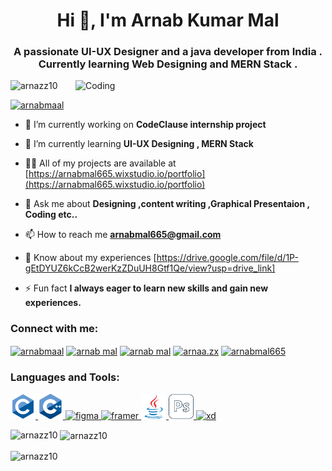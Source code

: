 <h1 align="center">Hi 👋, I'm Arnab Kumar Mal</h1>
<h3 align="center">A passionate UI-UX Designer and a java developer from India . Currently learning Web Designing and MERN Stack .</h3>
<img align="right" alt="Coding" width="400" src="https://t4.ftcdn.net/jpg/05/97/74/29/360_F_597742919_gNwhTPLDD1T9ACAJXZ9qVuvCVFsDvXCe.jpg">

<p align="left"> <img src="https://komarev.com/ghpvc/?username=arnazz10&label=Profile%20views&color=0e75b6&style=flat" alt="arnazz10" /> </p>

<p align="left"> <a href="https://twitter.com/arnabmaal" target="blank"><img src="https://img.shields.io/twitter/follow/arnabmaal?logo=twitter&style=for-the-badge" alt="arnabmaal" /></a> </p>

- 🔭 I’m currently working on **CodeClause internship project**

- 🌱 I’m currently learning **UI-UX Designing , MERN Stack**

- 👨‍💻 All of my projects are available at [https://arnabmal665.wixstudio.io/portfolio](https://arnabmal665.wixstudio.io/portfolio)

- 💬 Ask me about **Designing ,content writing ,Graphical Presentaion , Coding etc..**

- 📫 How to reach me **arnabmal665@gmail.com**

- 📄 Know about my experiences [https://drive.google.com/file/d/1P-gEtDYUZ6kCcB2werKzZDuUH8Gtf1Qe/view?usp=drive_link]

- ⚡ Fun fact **I always eager to learn new skills and gain new experiences.**

<h3 align="left">Connect with me:</h3>
<p align="left">
<a href="https://twitter.com/arnabmaal" target="blank"><img align="center" src="https://raw.githubusercontent.com/rahuldkjain/github-profile-readme-generator/master/src/images/icons/Social/twitter.svg" alt="arnabmaal" height="30" width="40" /></a>
<a href="https://www.linkedin.com/in/arnab-mal-74454127a/" target="blank"><img align="center" src="https://raw.githubusercontent.com/rahuldkjain/github-profile-readme-generator/master/src/images/icons/Social/linked-in-alt.svg" alt="arnab mal" height="30" width="40" /></a>
<a href="https://fb.com/arnab mal" target="blank"><img align="center" src="https://raw.githubusercontent.com/rahuldkjain/github-profile-readme-generator/master/src/images/icons/Social/facebook.svg" alt="arnab mal" height="30" width="40" /></a>
<a href="https://instagram.com/arnaa.zx" target="blank"><img align="center" src="https://raw.githubusercontent.com/rahuldkjain/github-profile-readme-generator/master/src/images/icons/Social/instagram.svg" alt="arnaa.zx" height="30" width="40" /></a>
<a href="https://www.hackerrank.com/arnabmal665" target="blank"><img align="center" src="https://raw.githubusercontent.com/rahuldkjain/github-profile-readme-generator/master/src/images/icons/Social/hackerrank.svg" alt="arnabmal665" height="30" width="40" /></a>
</p>

<h3 align="left">Languages and Tools:</h3>
<p align="left"> <a href="https://www.cprogramming.com/" target="_blank" rel="noreferrer"> <img src="https://raw.githubusercontent.com/devicons/devicon/master/icons/c/c-original.svg" alt="c" width="40" height="40"/> </a> <a href="https://www.w3schools.com/cpp/" target="_blank" rel="noreferrer"> <img src="https://raw.githubusercontent.com/devicons/devicon/master/icons/cplusplus/cplusplus-original.svg" alt="cplusplus" width="40" height="40"/> </a> <a href="https://www.figma.com/" target="_blank" rel="noreferrer"> <img src="https://www.vectorlogo.zone/logos/figma/figma-icon.svg" alt="figma" width="40" height="40"/> </a> <a href="https://www.framer.com/" target="_blank" rel="noreferrer"> <img src="https://www.vectorlogo.zone/logos/framer/framer-icon.svg" alt="framer" width="40" height="40"/> </a> <a href="https://www.java.com" target="_blank" rel="noreferrer"> <img src="https://raw.githubusercontent.com/devicons/devicon/master/icons/java/java-original.svg" alt="java" width="40" height="40"/> </a> <a href="https://www.photoshop.com/en" target="_blank" rel="noreferrer"> <img src="https://raw.githubusercontent.com/devicons/devicon/master/icons/photoshop/photoshop-line.svg" alt="photoshop" width="40" height="40"/> </a> <a href="https://www.adobe.com/products/xd.html" target="_blank" rel="noreferrer"> <img src="https://cdn.worldvectorlogo.com/logos/adobe-xd.svg" alt="xd" width="40" height="40"/> </a> </p>

<p><img align="left" src="https://github-readme-stats.vercel.app/api/top-langs?username=arnazz10&show_icons=true&locale=en&layout=compact" alt="arnazz10" /></p>

<p>&nbsp;<img align="center" src="https://github-readme-stats.vercel.app/api?username=arnazz10&show_icons=true&locale=en" alt="arnazz10" /></p>

<p><img align="center" src="https://github-readme-streak-stats.herokuapp.com/?user=arnazz10&" alt="arnazz10" /></p>
